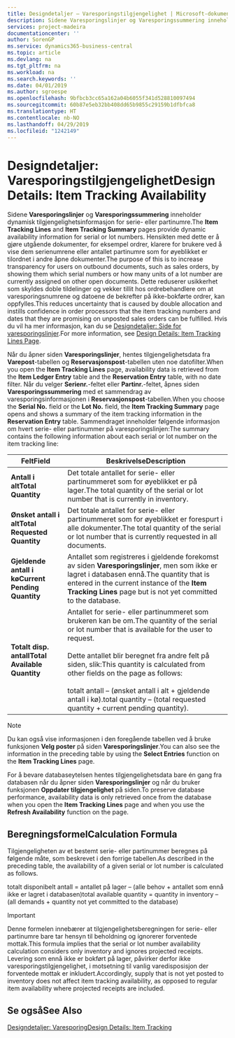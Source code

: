 ```yaml
---
title: Designdetaljer – Varesporingstilgjengelighet | Microsoft-dokumentasjon
description: Sidene Varesporingslinjer og Varesporingssummering inneholder dynamisk tilgjengelighetsinformasjon for serie- eller partinumre. Hensikten med dette er å gjøre utgående dokumenter, for eksempel ordrer, klarere for brukere ved å vise dem serienumrene eller antallet partinumre som for øyeblikket er tilordnet i andre åpne dokumenter.
services: project-madeira
documentationcenter: ''
author: SorenGP
ms.service: dynamics365-business-central
ms.topic: article
ms.devlang: na
ms.tgt_pltfrm: na
ms.workload: na
ms.search.keywords: ''
ms.date: 04/01/2019
ms.author: sgroespe
ms.openlocfilehash: 9bfbcb3cc65a162a04b6055f341d528810097494
ms.sourcegitcommit: 60b87e5eb32bb408dd65b9855c29159b1dfbfca8
ms.translationtype: HT
ms.contentlocale: nb-NO
ms.lasthandoff: 04/29/2019
ms.locfileid: "1242149"
---
```

# <a name="design-details-item-tracking-availability"></a><span data-ttu-id="08550-104">Designdetaljer: Varesporingstilgjengelighet</span><span class="sxs-lookup"><span data-stu-id="08550-104">Design Details: Item Tracking Availability</span></span>
<span data-ttu-id="08550-105">Sidene **Varesporingslinjer** og **Varesporingssummering** inneholder dynamisk tilgjengelighetsinformasjon for serie- eller partinumre.</span><span class="sxs-lookup"><span data-stu-id="08550-105">The **Item Tracking Lines** and **Item Tracking Summary** pages provide dynamic availability information for serial or lot numbers.</span></span> <span data-ttu-id="08550-106">Hensikten med dette er å gjøre utgående dokumenter, for eksempel ordrer, klarere for brukere ved å vise dem serienumrene eller antallet partinumre som for øyeblikket er tilordnet i andre åpne dokumenter.</span><span class="sxs-lookup"><span data-stu-id="08550-106">The purpose of this is to increase transparency for users on outbound documents, such as sales orders, by showing them which serial numbers or how many units of a lot number are currently assigned on other open documents.</span></span> <span data-ttu-id="08550-107">Dette reduserer usikkerhet som skyldes doble tildelinger og vekker tillit hos ordrebehandlere om at varesporingsnumrene og datoene de bekrefter på ikke-bokførte ordrer, kan oppfylles.</span><span class="sxs-lookup"><span data-stu-id="08550-107">This reduces uncertainty that is caused by double allocation and instills confidence in order processors that the item tracking numbers and dates that they are promising on unposted sales orders can be fulfilled.</span></span> <span data-ttu-id="08550-108">Hvis du vil ha mer informasjon, kan du se [Designdetaljer: Side for varesporingslinjer](design-details-item-tracking-lines-window.md).</span><span class="sxs-lookup"><span data-stu-id="08550-108">For more information, see [Design Details: Item Tracking Lines Page](design-details-item-tracking-lines-window.md).</span></span>  

 <span data-ttu-id="08550-109">Når du åpner siden **Varesporingslinjer**, hentes tilgjengelighetsdata fra **Varepost**-tabellen og **Reservasjonspost**-tabellen uten noe datofilter.</span><span class="sxs-lookup"><span data-stu-id="08550-109">When you open the **Item Tracking Lines** page, availability data is retrieved from the **Item Ledger Entry** table and the **Reservation Entry** table, with no date filter.</span></span> <span data-ttu-id="08550-110">Når du velger **Serienr.**-feltet eller **Partinr.**-feltet, åpnes siden **Varesporingssummering** med et sammendrag av varesporingsinformasjonen i **Reservasjonspost**-tabellen.</span><span class="sxs-lookup"><span data-stu-id="08550-110">When you choose the **Serial No.** field or the **Lot No.** field, the **Item Tracking Summary** page opens and shows a summary of the item tracking information in the **Reservation Entry** table.</span></span> <span data-ttu-id="08550-111">Sammendraget inneholder følgende informasjon om hvert serie- eller partinummer på varesporingslinjen:</span><span class="sxs-lookup"><span data-stu-id="08550-111">The summary contains the following information about each serial or lot number on the item tracking line:</span></span>  

|<span data-ttu-id="08550-112">Felt</span><span class="sxs-lookup"><span data-stu-id="08550-112">Field</span></span>|<span data-ttu-id="08550-113">Beskrivelse</span><span class="sxs-lookup"><span data-stu-id="08550-113">Description</span></span>|  
|---------------------------------|---------------------------------------|  
|<span data-ttu-id="08550-114">**Antall i alt**</span><span class="sxs-lookup"><span data-stu-id="08550-114">**Total Quantity**</span></span>|<span data-ttu-id="08550-115">Det totale antallet for serie- eller partinummeret som for øyeblikket er på lager.</span><span class="sxs-lookup"><span data-stu-id="08550-115">The total quantity of the serial or lot number that is currently in inventory.</span></span>|  
|<span data-ttu-id="08550-116">**Ønsket antall i alt**</span><span class="sxs-lookup"><span data-stu-id="08550-116">**Total Requested Quantity**</span></span>|<span data-ttu-id="08550-117">Det totale antallet for serie- eller partinummeret som for øyeblikket er forespurt i alle dokumenter.</span><span class="sxs-lookup"><span data-stu-id="08550-117">The total quantity of the serial or lot number that is currently requested in all documents.</span></span>|  
|<span data-ttu-id="08550-118">**Gjeldende antall i kø**</span><span class="sxs-lookup"><span data-stu-id="08550-118">**Current Pending Quantity**</span></span>|<span data-ttu-id="08550-119">Antallet som registreres i gjeldende forekomst av siden **Varesporingslinjer**, men som ikke er lagret i databasen ennå.</span><span class="sxs-lookup"><span data-stu-id="08550-119">The quantity that is entered in the current instance of the **Item Tracking Lines** page but is not yet committed to the database.</span></span>|  
|<span data-ttu-id="08550-120">**Totalt disp. antall**</span><span class="sxs-lookup"><span data-stu-id="08550-120">**Total Available Quantity**</span></span>|<span data-ttu-id="08550-121">Antallet for serie- eller partinummeret som brukeren kan be om.</span><span class="sxs-lookup"><span data-stu-id="08550-121">The quantity of the serial or lot number that is available for the user to request.</span></span><br /><br /> <span data-ttu-id="08550-122">Dette antallet blir beregnet fra andre felt på siden, slik:</span><span class="sxs-lookup"><span data-stu-id="08550-122">This quantity is calculated from other fields on the page as follows:</span></span><br /><br /> <span data-ttu-id="08550-123">totalt antall – (ønsket antall i alt + gjeldende antall i kø).</span><span class="sxs-lookup"><span data-stu-id="08550-123">total quantity – (total requested quantity + current pending quantity).</span></span>|  

> [!NOTE]  
>  <span data-ttu-id="08550-124">Du kan også vise informasjonen i den foregående tabellen ved å bruke funksjonen **Velg poster** på siden **Varesporingslinjer**.</span><span class="sxs-lookup"><span data-stu-id="08550-124">You can also see the information in the preceding table by using the **Select Entries** function on the **Item Tracking Lines** page.</span></span>  

 <span data-ttu-id="08550-125">For å bevare databaseytelsen hentes tilgjengelighetsdata bare én gang fra databasen når du åpner siden **Varesporingslinjer** og når du bruker funksjonen **Oppdater tilgjengelighet** på siden.</span><span class="sxs-lookup"><span data-stu-id="08550-125">To preserve database performance, availability data is only retrieved once from the database when you open the **Item Tracking Lines** page and when you use the **Refresh Availability** function on the page.</span></span>  

## <a name="calculation-formula"></a><span data-ttu-id="08550-126">Beregningsformel</span><span class="sxs-lookup"><span data-stu-id="08550-126">Calculation Formula</span></span>  
 <span data-ttu-id="08550-127">Tilgjengeligheten av et bestemt serie- eller partinummer beregnes på følgende måte, som beskrevet i den forrige tabellen.</span><span class="sxs-lookup"><span data-stu-id="08550-127">As described in the preceding table, the availability of a given serial or lot number is calculated as follows.</span></span>  

 <span data-ttu-id="08550-128">totalt disponibelt antall = antallet på lager – (alle behov + antallet som ennå ikke er lagret i databasen)</span><span class="sxs-lookup"><span data-stu-id="08550-128">total available quantity = quantity in inventory – (all demands + quantity not yet committed to the database)</span></span>  

> [!IMPORTANT]  
>  <span data-ttu-id="08550-129">Denne formelen innebærer at tilgjengelighetsberegningen for serie- eller partinumre bare tar hensyn til beholdning og ignorerer forventede mottak.</span><span class="sxs-lookup"><span data-stu-id="08550-129">This formula implies that the serial or lot number availability calculation considers only inventory and ignores projected receipts.</span></span> <span data-ttu-id="08550-130">Levering som ennå ikke er bokført på lager, påvirker derfor ikke varesporingstilgjengelighet, i motsetning til vanlig varedisposisjon der forventede mottak er inkludert.</span><span class="sxs-lookup"><span data-stu-id="08550-130">Accordingly, supply that is not yet posted to inventory does not affect item tracking availability, as opposed to regular item availability where projected receipts are included.</span></span>  

## <a name="see-also"></a><span data-ttu-id="08550-131">Se også</span><span class="sxs-lookup"><span data-stu-id="08550-131">See Also</span></span>  
 [<span data-ttu-id="08550-132">Designdetaljer: Varesporing</span><span class="sxs-lookup"><span data-stu-id="08550-132">Design Details: Item Tracking</span></span>](design-details-item-tracking.md)
